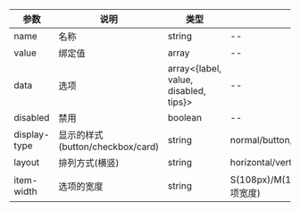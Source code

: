 |参数|说明|类型|可选值|默认值|
|----|----|----|----|----|
|name|名称|string|--|--|
|value|绑定值|array|--|--|
|data|选项|array<{label, value, disabled, tips}>|--|--|
|disabled|禁用|boolean|--|false|
|display-type|显示的样式(button/checkbox/card)|string|normal/button/card|normal|
|layout|排列方式(横竖)|string|horizontal/vertical|horizontal|
|item-width|选项的宽度|string|S(108px)/M(144px)/L(216px)/auto(选项宽度)|S|
